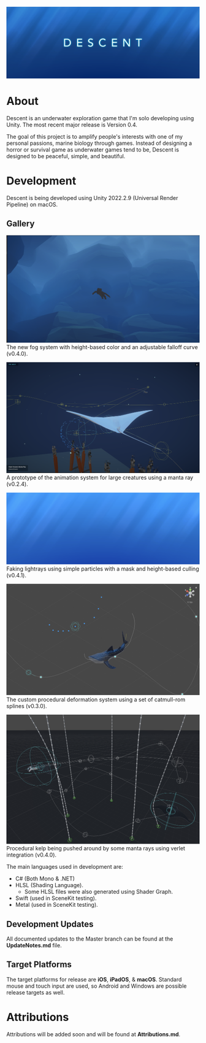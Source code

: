 ![Thumbnail](https://raw.githubusercontent.com/rvishwajith/Descent/main/Thumbnails/thumbnail.png)

# About
Descent is an underwater exploration game that I'm solo developing using Unity. The most recent major release is Version 0.4.

The goal of this project is to amplify people's interests with one of my personal passions, marine biology through games. Instead of designing a horror or survival game as underwater games tend to be, Descent is designed to be peaceful, simple, and beautiful.

# Development
Descent is being developed using Unity 2022.2.9 (Universal Render Pipeline) on macOS.

## Gallery
![The new fog system with height-based color and an adjustable falloff curve.](https://raw.githubusercontent.com/rvishwajith/Descent/main/Thumbnails/v0-4-0-fog2.png)
The new fog system with height-based color and an adjustable falloff curve (v0.4.0).

![A prototype of the animation system for large creatures using a manta ray.](https://raw.githubusercontent.com/rvishwajith/Descent/main/Thumbnails/v0-2-4.png)
A prototype of the animation system for large creatures using a manta ray (v0.2.4).

![](https://raw.githubusercontent.com/rvishwajith/Descent/main/Thumbnails/v0-4-1-godrays.png)
Faking lightrays using simple particles with a mask and height-based culling (v0.4.1).

![The custom procedural deformation system using a set of catmull-rom splines.](https://raw.githubusercontent.com/rvishwajith/Descent/main/Thumbnails/spline-animation-demo.png)
The custom procedural deformation system using a set of catmull-rom splines (v0.3.0).

![Procedural kelp being pushed around by some manta rays using verlet integration.](https://raw.githubusercontent.com/rvishwajith/Descent/main/Thumbnails/v0-4-0-verlet-kelp2.png)
Procedural kelp being pushed around by some manta rays using verlet integration (v0.4.0).

The main languages used in development are:
- C# (Both Mono & .NET)
- HLSL (Shading Language).
  - Some HLSL files were also generated using Shader Graph.
- Swift (used in SceneKit testing).
- Metal (used in SceneKit testing).

## Development Updates
All documented updates to the Master branch can be found at the **UpdateNotes.md** file.

## Target Platforms
The target platforms for release are **iOS**, **iPadOS**, & **macOS**. Standard mouse and touch input are used, so Android and Windows are possible release targets as well.

# Attributions
Attributions will be added soon and will be found at **Attributions.md**.